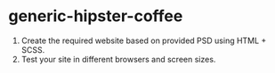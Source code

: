 # generic-hipster-coffee

1. Create the required website based on provided PSD using HTML + SCSS.
2. Test your site in different browsers and screen sizes.

